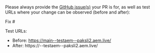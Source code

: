 Please always provide the [GitHub issue(s)](../issues) your PR is for, as well as test URLs where your change can be observed (before and after):

Fix #<gh-issue-id>

Test URLs:
- Before: https://main--testaem--paksli2.aem.live/
- After: https://<branch>--testaem--paksli2.aem.live/
